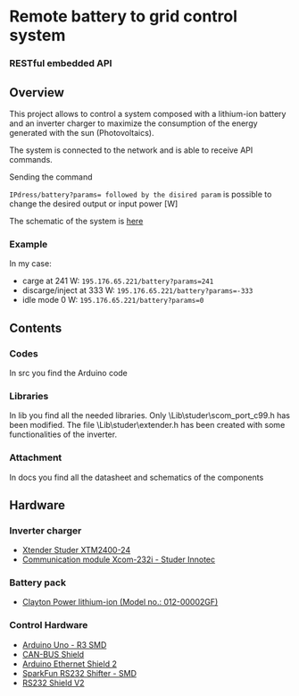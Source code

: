 # Remote battery to grid control system 
### RESTful embedded API


## Overview
This project allows to control a system composed  with a lithium-ion battery and an inverter charger to 
maximize the consumption of the energy generated with the sun (Photovoltaics).  

The system is connected to the network and is able to receive API commands.

Sending the command

`IPdress/battery?params= followed by the disired param`
is possible to change the desired output or input power [W]  

The schematic of the system is [here](https://github.com/vepascal/b2g/blob/master/docs/Scematico%20Arduino%20con%20connessioni.pdf)
 
### Example 
In my case:
- carge at 241 W: `195.176.65.221/battery?params=241`
- discarge/inject at 333 W: `195.176.65.221/battery?params=-333`
- idle mode 0 W: `195.176.65.221/battery?params=0`
 
## Contents
### Codes
In src you find the Arduino code

### Libraries
In lib you find all the needed libraries.
Only \Lib\studer\scom_port_c99.h has been modified.
The file \Lib\studer\extender.h has been created with some functionalities of the inverter.

### Attachment
In docs you find all the datasheet and schematics of the components



## Hardware
### Inverter charger
- [Xtender Studer XTM2400-24](http://www.studer-innotec.com/?cat=sine_wave_inverter-chargers&id=432)
- [Communication module Xcom-232i - Studer Innotec](http://www.studer-innotec.com/?cat=sine_wave_inverter-chargers&id=432&aId=1418&tab=4)

### Battery pack
- [Clayton Power lithium-ion (Model no.: 012-00002GF)](http://www.claytonpower.com/products/lithium-ion-batteries/)


### Control Hardware
- [Arduino Uno - R3 SMD](https://www.sparkfun.com/products/11224)
- [CAN-BUS Shield](https://www.sparkfun.com/products/13262)
- [Arduino Ethernet Shield 2](https://www.sparkfun.com/products/11166)
- [SparkFun RS232 Shifter - SMD](https://www.sparkfun.com/products/449)
- [RS232 Shield V2](https://www.sparkfun.com/products/13029)

